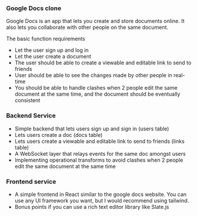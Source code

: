 ### Google Docs clone

Google Docs is an app that lets you create and store documents online. It also lets you collaborate with other people on the same document.

The basic function requirements

- Let the user sign up and log in
- Let the user create a document
- The user should be able to create a viewable and editable link to send to friends
- User should be able to see the changes made by other people in real-time
- You should be able to handle clashes when 2 people edit the same document at the same time, and the document should be eventually consistent

### Backend Service

- Simple backend that lets users sign up and sign in (users table)
- Lets users create a doc (docs table)
- Lets users create a viewable and editable link to send to friends (links table)
- A WebSocket layer that relays events for the same doc amongst users
- Implementing operational transforms to avoid clashes when 2 people edit the same document at the same time

### Frontend service

- A simple frontend in React similar to the google docs website. You can use any UI framework you want, but I would recommend using tailwind.
- Bonus points if you can use a rich text editor library like Slate.js
